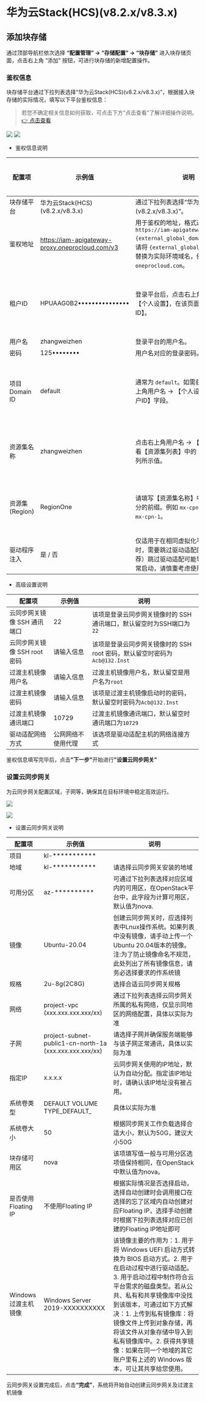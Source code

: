 # **华为云Stack(HCS)(v8.2.x/v8.3.x)**

## **添加块存储**

通过顶部导航栏依次选择 **“配置管理” → “存储配置” → “块存储”** 进入块存储页面，点击右上角 “添加” 按钮，可进行块存储的新增配置操作。

### **鉴权信息**

块存储平台通过下拉列表选择“华为云Stack(HCS)(v8.2.x/v8.3.x)”，根据接入块存储的实际情况，填写以下平台鉴权信息：

> 若您不确定相关信息如何获取，可点击下方“点击查看”了解详细操作说明。<br>
> [👉 点击查看](../../../userguide/faq/faq.md#how-to-obtain-huawei-cloud-hcs-8-x-platform-credentials-information)

![](./images/huaweicloudstack_hcs__v8_2_x_v8_3_x-addblockstorage-1.png)
![](./images/huaweicloudstack_hcs__v8_2_x_v8_3_x-addblockstorage-2.png)

* 鉴权信息说明

| **配置项**     | **示例值**                                         | **说明**                                                                                                                                           | **备注(类比OpenStack平台的相关字段举例说明)**         |
| ------------- | ------------------------------------------------- | ------------------------------------------------------------------------------------------------------------------------------------------------ | ----------------------------------------------------------- |
| 块存储平台       | 华为云Stack(HCS)(v8.2.x/v8.3.x)                    | 通过下拉列表选择“华为云Stack(HCS)(v8.2.x/v8.3.x)”。                                                                                                          | --                                                          |
| 鉴权地址        | https://iam-apigateway-proxy.oneprocloud.com/v3 | 用于鉴权的地址，格式通常为 `https://iam-apigateway-proxy.{external_global_domain_name}/v3`。<br>请将 `{external_global_domain_name}` 替换为实际环境域名，例如 `oneprocloud.com`。 | --                                                          |
| 租户ID        | HPUAAG0B2•••••••••••••••                        | 登录平台后，点击右上角用户名 → 【个人设置】，在该页面找到【租户ID】。                                                                                                            | 在OpenStack平台中，此字段为用户Domain ID，默认值为default。 |
| 用户名         | zhangweizhen                                    | 登录平台的用户名。                                                                                                                                        | --                                                          |
| 密码          | 125••••••••                                     | 用户名对应的登录密码。                                                                                                                                      | --                                                          |
| 项目Domain ID | default                                         | 通常为 `default`。如需获取，请点击右上角用户名 → 【个人设置】，查看【租户ID】字段。                                                                                                | 在OpenStack平台中，此字段为项目Domain ID，默认值为default。 |
| 资源集名称       | zhangweizhen                                    | 点击右上角用户名 → 【个人设置】，查看【资源集列表】中的【资源集名称】列所示值。                                                                                                        | 在OpenStack平台中，此字段为项目名称，请根据实际情况填写。          |
| 资源集(Region) | RegionOne                                       | 请填写【资源集名称】中不含用户名部分的前缀。例如 `mx-cpn-1_onepc` 中的 `mx-cpn-1`。                                                                                         | 在OpenStack平台中，此字段为域名，默认值为RegionOne。        |
| 驱动程序注入      | 是 / 否                                           | 仅适用于在相同虚拟化平台上启动主机时，需要跳过驱动适配的情况。（不推荐）跳过驱动适配可能导致主机无法正常启动，请慎重考虑使用该选项。                                                                               | --                                                          |

* 高级设置说明

| **配置项**            | **示例值**                                        | **说明**                                            |
| ------------------ | ---------------------------------------------- | ------------------------------------------------- |
| 云同步网关镜像 SSH 通讯端口   | 22                                             | 该项是登录云同步网关镜像时的 SSH 通讯端口，默认留空时为SSH端口为`22`          |
| 云同步网关镜像 SSH root密码 | 请输入信息                                          | 该项是登录云同步网关镜像时的 SSH root 密码，默认留空时密码为`Acb@132.Inst` |
| 过渡主机镜像用户名          | 请输入信息                                          | 过渡主机镜像用户名，默认留空是用户名为`root`                         |
| 过渡主机镜像密码           | 请输入信息                                          | 该项是过渡主机镜像启动时的密码，默认留空时密码为`Acb@132.Inst`            |
| 过渡主机镜像通讯端口         | 10729                                          | 过渡主机镜像通讯端口，默认留空时通讯端口为`10729`                      |
| 驱动适配网络方式           | 公网网络不使用代理 | 该选项是驱动适配主机的网络连接方式                                 |

鉴权信息填写完毕后，点&#x51FB;**"下一步"**&#x5F00;始进&#x884C;**"设置云同步网关"**

### **设置云同步网关**

为云同步网关配置区域，子网等，确保其在目标环境中稳定高效运行。

![](./images/huaweicloudstack_hcs__v8_2_x_v8_3_x-addblockstorage-3.png)

![](./images/huaweicloudstack_hcs__v8_2_x_v8_3_x-addblockstorage-4.png)

* 设置云同步网关说明

| **配置项**         | **示例值**                                                 | **说明**                                                                                                                                                                                                                     |
| --------------- | ------------------------------------------------------- | -------------------------------------------------------------------------------------------------------------------------------------------------------------------------------------------------------------------------- |
| 项目              | kl-\*\*\*\*\*\*\*\*\*\*\*                               |                                                                                                                                                                                                                            |
| 地域              | kl-\*\*\*\*\*\*\*\*\*\*\*                               | 请选择云同步网关安装的地域                                                                                                                                                                                                              |
| 可用分区            | az-\*\*\*\*\*\*\*\*\*\*                                 | 可通过下拉列表选择对应区域内的可用区，在OpenStack平台中，此字段为计算可用区，默认值为nova.                                                                                                                                                                       |
| 镜像              | Ubuntu-20.04                                            | 创建云同步网关时，应选择列表中Lnux操作系统。如果列表中没有镜像，请手动上传一个Ubuntu 20.04版本的镜像。注:为了防止镜像命名不规范，此处列出了所有镜像信息，请务必选择要求的作系统镜                                                                                                                          |
| 规格              | 2u-8g(2C8G)                                             | 选择合适云同步网关规格                                                                                                                                                                                                                |
| 网络              | project-vpc (xxx.xxx.xxx.xxx/xx)                        | 通过下拉列表选择云同步网关所属的私有网络，仅显示同地区的网络配置，具体以实际为准                                                                                                                                                                                   |
| 子网              | project-subnet-public1-cn-north-1a (xxx.xxx.xxx.xxx/xx) | 请选择子网并确保服务端能够与该子网正常通讯，具体以实际为准                                                                                                                                                                                              |
| 指定IP            | x.x.x.x                                                 | 云同步网关使用的IP地址，默认为自动分配。指定该IP地址时，请确认该IP地址没有被占用。                                                                                                                                                                               |
| 系统卷类型           | DEFAULT VOLUME TYPE\_DEFAULT\_                          | 具体以实际为准                                                                                                                                                                                                                    |
| 系统卷大小           | 50                                                      | 根据同步网关工作负载选择合适大小，默认为50G，建议大小50G                                                                                                                                                                                            |
| 块存储可用区          | nova                                                    | 该项填写值一般与可用分区选项值保持相同，在OpenStack中默认值为nova。                                                                                                                                                                                   |
| 是否使用Floating IP | 不使用Floating IP                                          | 根据实际情况是否选择启动，选择自动创建时会调用接口在选择的忘了区域内自动创建对应Floating IP，选择手动创建时根据下拉列表选择对应已创建的Floating IP地址即可                                                                                                                                   |
| Windows过渡主机镜像   | Windows Server 2019-XXXXXXXXXX                          | 该镜像主要的作用为：1. 用于将 Windows UEFI 启动方式转换为 BIOS 启动方式。2. 用于在启动过程中进行驱动适配。3. 用于启动过程中制作符合云平台需求的磁盘类型。若从公共、私有和共享镜像库中没找到该版本，可通过如下方式解决：1. 上传到私有镜像库：将镜像文件上传到对象存储，再将该文件从对象存储中导入到私有镜像库中。2. 获得共享镜像：如果在同一个地域的其它账户里有上述的 Windows 版本，可让其共享给您使用。 |

云同步网关设置完成后，点&#x51FB;**“完成”**，系统将开始自动创建云同步网关及过渡主机镜像

<!-- @include: ./huawei.md#snippet -->